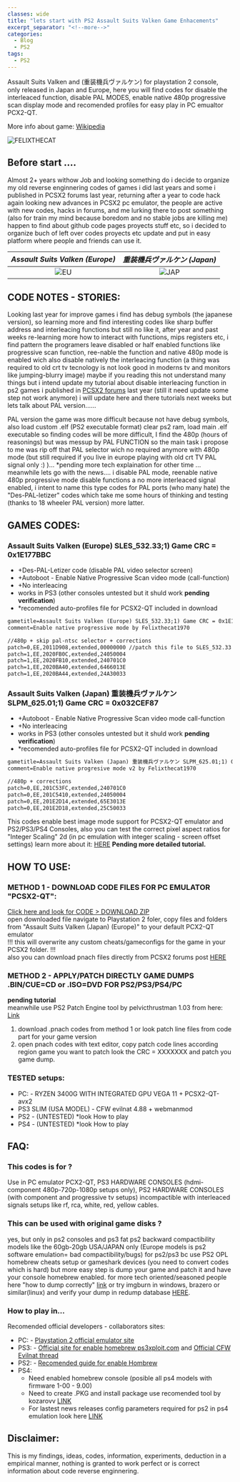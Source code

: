 ```yaml
---
classes: wide
title: "lets start with PS2 Assault Suits Valken Game Enhacements"
excerpt_separator: "<!--more-->"
categories:
  - Blog
  - PS2
tags:
  - PS2
---
```


Assault Suits Valken and (重装機兵ヴァルケン) for playstation 2 console, only released in Japan and Europe, here you will find codes for disable the interleaced function, disable PAL MODES, enable native 480p progressive scan display mode and recomended profiles for easy play in PC emualtor PCX2-QT.

More info about game: [Wikipedia](https://en.wikipedia.org/wiki/Assault_Suits_Valken)

<!--more-->

![FELIXTHECAT](/gamepatches-blog/assets/images/felixthecat.png)

## Before start ....
Almost 2+ years withow Job and looking something do i decide to organize my old reverse enginnering codes of games i did last years and some i published in PCSX2 forums last year, returning after a year to code hack again looking  new advances in PCSX2 pc emulator, the people are active with new codes, hacks in forums, and me lurking there to post something (also for train my mind because boredom and no stable jobs are killing me) happen to find about github code pages proyects stuff etc, so i decided to organize buch of left over codes proyects etc update and put in easy platform where people and friends can use it.

*Assault Suits Valken (Europe)*  |   *重装機兵ヴァルケン (Japan)*
:-----------------------------:|:-----------------------------:
![EU](/gamepatches-blog/assets/images/asv-eu.jpg)  |  ![JAP](/gamepatches-blog/assets/images/asv-jp.jpg)

## CODE NOTES - STORIES:
Looking last year for improve games i find has debug symbols (the japanese version), so learning more and find interesting codes like sharp buffer address and interleacing functions but still no like it, after year and past weeks re-learning more how to interact with functions, mips registers etc, i find pattern the programers leave disabled or half enabled functions like progressive scan function, ree-nable the function and native 480p mode is enabled wich also disable natively the interleacing function (a thing was required to old crt tv tecnology is not look good in moderns tv and monitors like jumping-blurry image) maybe if you reading this not understand many things but i intend update my tutorial about disable interleacing function in ps2 games i published in [PCSX2 forums](https://forums.pcsx2.net/Thread-No-interlacing-codes?pid=610584#pid610584) last year (still it need update some step not work anymore) i will update here and there tutorials next weeks but lets talk about PAL version......

PAL version the game was more difficult because not have debug symbols, also load custom .elf (PS2 executable format) clear ps2 ram, load main .elf executable so finding codes will be more difficult, I find the 480p (hours of reasonings) but was messup by PAL FUNCTION so the main task i propose to me was rip off that PAL selector wich no required anymore with 480p mode (but still required if you live in europe playing with old crt TV PAL signal only :) )... *pending more tech explaination for other time ... meanwhile lets go with the news.... i disable PAL mode, reenable native 480p progressive mode disable functions a no more interleaced signal enabled, i intent to name this type codes for PAL ports (who many hate) the "Des-PAL-letizer" codes which take me some hours of thinking and testing (thanks to 18 wheeler PAL version) more latter.

## GAMES CODES:
### Assault Suits Valken (Europe) SLES_532.33;1) Game CRC = 0x1E177BBC

- +Des-PAL-Letizer code (disable PAL video selector screen)
- +Autoboot - Enable Native Progressive Scan video mode (call-function)
- +No interleacing
- works in PS3 (other consoles untested but it shuld work **pending verification**)
- *recomended auto-profiles file for PCSX2-QT included in download

```txt
gametitle=Assault Suits Valken (Europe) SLES_532.33;1) Game CRC = 0x1E177BBC
comment=Enable native progressive mode by Felixthecat1970

//480p + skip pal-ntsc selector + corrections
patch=0,EE,2011D908,extended,00000000 //patch this file to SLES_532.33 when promted
patch=1,EE,2020FB0C,extended,24050004
patch=1,EE,2020FB10,extended,240701C0
patch=1,EE,2020BA40,extended,6466013E
patch=1,EE,2020BA44,extended,24A30033
```

### Assault Suits Valken (Japan) 重装機兵ヴァルケン SLPM_625.01;1) Game CRC = 0x032CEF87
- +Autoboot - Enable Native Progressive Scan video mode call-function
- +No interleacing
- works in PS3 (other consoles untested but it shuld work **pending verification**)
- *recomended auto-profiles file for PCSX2-QT included in download
 
```txt
gametitle=Assault Suits Valken (Japan) 重装機兵ヴァルケン SLPM_625.01;1) Game CRC = 0x032CEF87
comment=Enable native progresive mode v2 by Felixthecat1970

//480p + corrections
patch=0,EE,201C53FC,extended,240701C0
patch=0,EE,201C5410,extended,24050004
patch=0,EE,201E2D14,extended,65E3013E
patch=0,EE,201E2D18,extended,25C50033
```

This codes enable best image mode support for PCSX2-QT emulator and PS2/PS3/PS4 Consoles, also you can test the correct pixel aspect ratios for "Integer Scaling" 2d (in pc emulation with integer scaling - screen offset settings) learn more about it: [HERE](https://tanalin.com/en/articles/integer-scaling/) **Pending more detailed tutorial.**

## HOW TO USE:
### METHOD 1 - DOWNLOAD CODE FILES FOR PC EMULATOR "PCSX2-QT":
[Click here and look for CODE > DOWNLOAD ZIP](https://github.com/felixthecat1970/gamepatches)  
open downloaded file navigate to Playstation 2 foler, copy files and folders from "Assault Suits Valken (Japan) (Europe)" to your default PCX2-QT emulator  
!!! this will overwrite any custom cheats/gameconfigs for the game in your PCSX2 folder. !!!  
also you can download pnach files directly from PCSX2 forums post [HERE](https://forums.pcsx2.net/Thread-No-interlacing-codes?pid=627161#pid627161)

### METHOD 2 - APPLY/PATCH DIRECTLY GAME DUMPS .BIN/CUE=CD or .ISO=DVD FOR PS2/PS3/PS4/PC  
**pending tutorial**  
meanwhile use PS2 Patch Engine tool by pelvicthrustman 1.03 from here: [Link](https://www.psx-place.com/resources/ps2-patch-engine-by-pelvicthrustman.694/)  
1. download .pnach codes from method 1 or look patch line files from code part for your game version
2. open pnach codes with text editor, copy patch code lines according region game you want to patch look the CRC = XXXXXXX and patch you game dump.

### TESTED setups:
- PC: - RYZEN 3400G WITH INTEGRATED GPU VEGA 11 + PCSX2-QT-avx2 
- PS3 SLIM (USA MODEL) - CFW evilnat 4.88 + webmanmod
- PS2 - (UNTESTED) *look How to play
- PS4 - (UNTESTED) *look How to play

## FAQ:
### This codes is for ?
Use in PC emulator PCX2-QT, PS3 HARDWARE CONSOLES (hdmi-component 480p-720p-1080p setups only), PS2 HARDWARE CONSOLES (with component and progressive tv setups) incompactible with interleaced signals setups like rf, rca, white, red, yellow cables.

### This can be used with original game disks ?
yes, but only in ps2 consoles and ps3 fat ps2 backward compactibility models like the 60gb-20gb USA/JAPAN only (Europe models is ps2 software emulation= bad compactibility/bugs) for ps2/ps3 bc use PS2 OPL homebrew cheats setup or gameshark devices (you need to convert codes which is hard) but more easy step is dump your game and patch it and have your console homebrew enabled. for more tech oriented/seasoned people here "how to dump correctly" [link](http://wiki.redump.org/index.php?title=Dumping_Guides) or try imgburn in windows, brazero or similar(linux) and verify your dump in redump database [HERE](http://redump.org/discs/system/ps2/).

### How to play in...
Recomended official developers - collaborators sites:
- PC: - [Playstation 2 official emulator site](https://pcsx2.net/)
- PS3: - [Official site for enable homebrew ps3xploit.com](http://ps3xploit.com/) and [Official CFW Evilnat thread](https://www.psx-place.com/threads/4-89-evilnat-cfw-w-cobra-v8-3-cex-nobd-nobt-builds.37272/)
- PS2: - [Recomended guide for enable Hombrew](https://www.psx-place.com/threads/tutorial-the-great-ps2-aio-guide.30219/)
- PS4:
    - Need enabled homebrew console (posible all ps4 models with firmware 1-00 - 9.00)
    - Need to create .PKG and install package use recomended tool by kozarovv [LINK](https://www.psx-place.com/threads/release-ps2-fpkg-0-6-by-jabu-new-tool-to-convert-ps2-games-for-ps4.30350/)
    - For lastest news releases config parameters required for ps2 in ps4 emulation look here [LINK](https://www.psx-place.com/threads/research-ps2-emulator-configuration-on-ps4.16131/)

## Disclaimer:
This is my findings, ideas, codes, information, experiments, deduction in a empirical manner, nothing is granted to work perfect or is correct information about code reverse enginnering. 

